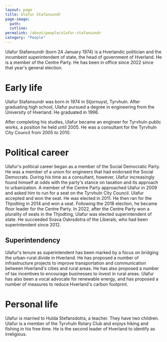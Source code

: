 ```yaml
---
layout: page
title: Ulafur Stafansundr
page-image: 
  path:  
  cutline: 
permalink: /about/people/ulafur-stafansundr
category: "People"
---
```

Ulafur Stafansundr (born 24 January 1974) is a Hverlandic politician and the incumbent superintendent of state, the head of government of Hverland. He is a member of the Centre Party. He has been in office since 2022 since that year's general election. 
# Early life
Ulafur Stafansundr was born in 1974 in Stjornuyst, Tyrvhuln. After graduating high school, Ulafur pursued a degree in engineering from the University of Hverland. He graduated in 1996.

After completing his studies, Ulafur became an engineer for Tyrvhuln public works, a position he held until 2005. He was a consultant for the Tyrvhuln City Council from 2005 to 2010. 

# Political career
Ulafur's political career began as a member of the Social Democratic Party. He was a member of a union for engineers that had endorsed the Social Democrats. During his time as a consultant, however, Ulafur increasingly found himself at odds with the party's stance on taxation and its approach to urbanization. A member of the Centre Party approached Ulafur in 2009 and asked him to run for a seat on the Tyrvhuln City Council. Ulafur accepted and won the seat. He was elected in 2011. He then ran for the Thjodting in 2014 and won a seat. Following the 2018 election, he became floor leader for the Centre Party. In 2022, after the Centre Party won a plurality of seats in the Thjodting, Ulafur was elected superintendent of state. He succeeded Svava Oskrsdotra of the Liberals, who had been superintendent since 2012.

## Superintendency
Ulafur's tenure as superintendent has been marked by a focus on bridging the urban-rural divide in Hverland. He has proposed a number of infrastructure projects to improve transportation and communication between Hverland's cities and rural areas. He has also proposed a number of tax incentives to encourage businesses to invest in rural areas. Ulafur has also been a vocal advocate for renewable energy, and has proposed a number of measures to reduce Hverland's carbon footprint.

# Personal life
Ulafur is married to Hulda Stefansdotra, a teacher. They have two children. Ulafur is a member of the Tyrvhuln Rotary Club and enjoys hiking and fishing in his free time. He is the second leader of Hverland to identify as irreligious.




